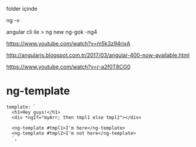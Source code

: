 folder içinde

ng -v

angular cli ile >   ng new ng-gok -ng4


https://www.youtube.com/watch?v=m5k3z94rixA

http://angularjs.blogspot.com.tr/2017/03/angular-400-now-available.html

https://www.youtube.com/watch?v=r-a2f0T8CG0


# ng-template
````
template: `
  <h1>Hey guys!</h1>
  <div *ngIf="myArr; then tmpl1 else tmpl2"></div>

  <ng-template #tmpl1>I'm here</ng-template>
  <ng-template #tmpl2>I'm not here</ng-template>
  `,
````
